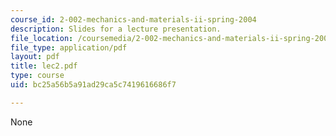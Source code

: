 ```yaml
---
course_id: 2-002-mechanics-and-materials-ii-spring-2004
description: Slides for a lecture presentation.
file_location: /coursemedia/2-002-mechanics-and-materials-ii-spring-2004/bc25a56b5a91ad29ca5c7419616686f7_lec2.pdf
file_type: application/pdf
layout: pdf
title: lec2.pdf
type: course
uid: bc25a56b5a91ad29ca5c7419616686f7

---
```

None